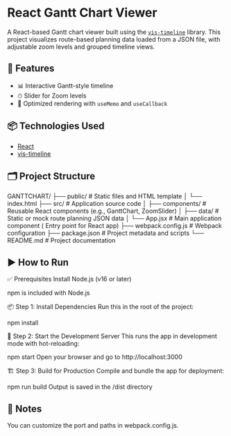 # React Gantt Chart Viewer

A React-based Gantt chart viewer built using the [`vis-timeline`](https://visjs.github.io/vis-timeline/) library. This project visualizes route-based planning data loaded from a JSON file, with adjustable zoom levels and grouped timeline views.

## 🚀 Features 

- 📊 Interactive Gantt-style timeline
- ⏱  Slider for Zoom levels
- 🧠 Optimized rendering with `useMemo` and `useCallback`

## 📦 Technologies Used

- [React](https://reactjs.org/)
- [vis-timeline](https://visjs.github.io/vis-timeline/)


## 🗂️ Project Structure
GANTTCHART/
├── public/               # Static files and HTML template
│   └── index.html
├── src/                  # Application source code
│   ├── components/       # Reusable React components (e.g., GanttChart, ZoomSlider)
│   ├── data/             # Static or mock route planning JSON data
│   └── App.jsx           # Main application component ( Entry point for React app)
├── webpack.config.js     # Webpack configuration
├── package.json          # Project metadata and scripts
└── README.md             # Project documentation


## ▶️ How to Run

✅ Prerequisites
Install Node.js (v16 or later)

npm is included with Node.js

📦 Step 1: Install Dependencies
Run this in the root of the project:

npm install

🚀 Step 2: Start the Development Server
This runs the app in development mode with hot-reloading:

npm start
Open your browser and go to http://localhost:3000

🏗️ Step 3: Build for Production
Compile and bundle the app for deployment:

npm run build
Output is saved in the /dist directory

## 📌 Notes
You can customize the port and paths in webpack.config.js.

